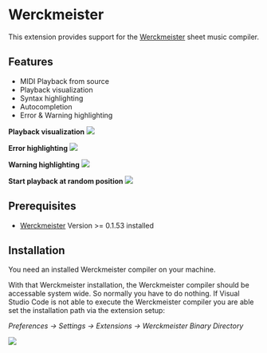 # Werckmeister

This extension provides support for the [Werckmeister](https://werckme.github.io) sheet music compiler.



## Features

* MIDI Playback from source
* Playback visualization
* Syntax highlighting
* Autocompletion
* Error & Warning highlighting

**Playback visualization**
<img src="https://raw.githubusercontent.com/werckme/werckmeister-codext/master/assets/features/playbackvis.gif">

**Error highlighting**
<img src="https://raw.githubusercontent.com/werckme/werckmeister-codext/master/assets/features/errorvis.gif">

**Warning highlighting**
<img src="https://raw.githubusercontent.com/werckme/werckmeister-codext/master/assets/features/warningvis.gif">

**Start playback at random position**
<img src="https://raw.githubusercontent.com/werckme/werckmeister-codext/master/assets/features/startfrompos.gif">


## Prerequisites

* [Werckmeister](https://werckme.github.io) Version >= 0.1.53 installed

## Installation

You need an installed Werckmeister compiler on your machine.

With that Werckmeister installation, the Werckmeister compiler should be accessable system wide. So normally you have to do nothing.
If Visual Studio Code is not able to execute the Werckmeister compiler you are able set the installation path via the extension setup:

*Preferences -> Settings -> Extensions -> Werckmeister Binary Directory*

<img src="https://raw.githubusercontent.com/werckme/werckmeister-codext/master/assets/pathsetup.png">
